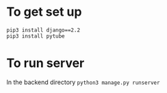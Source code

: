 # To get set up 

```
pip3 install django==2.2
pip3 install pytube
```

# To run server

In the backend directory  `python3 manage.py runserver`